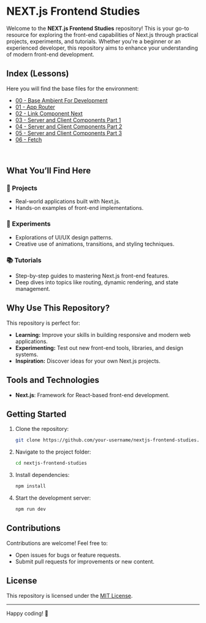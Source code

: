# NEXT.js Frontend Studies

Welcome to the **NEXT.js Frontend Studies** repository! This is your go-to resource for exploring the front-end capabilities of Next.js through practical projects, experiments, and tutorials. Whether you're a beginner or an experienced developer, this repository aims to enhance your understanding of modern front-end development.

## Index (Lessons)
Here you will find the base files for the environment:
- [00 - Base Ambient For Development](https://github.com/guiosouza/nextjs-frontend-studies/tree/main/00-ambient-nextjs)
- [01 - App Router](https://github.com/guiosouza/nextjs-frontend-studies/tree/main/01-app-router)
- [02 - Link Component Next](https://github.com/guiosouza/nextjs-frontend-studies/tree/main/02-link)
- [03 - Server and Client Components Part 1](https://github.com/guiosouza/nextjs-frontend-studies/tree/main/03-server-and-client-components)
- [04 - Server and Client Components Part 2](https://github.com/guiosouza/nextjs-frontend-studies/tree/main/04-server-and-client-components-part-2)
- [05 - Server and Client Components Part 3](https://github.com/guiosouza/nextjs-frontend-studies/tree/main/05-server-and-client-components-part-3)
- [06 - Fetch](https://github.com/guiosouza/nextjs-frontend-studies/tree/main/06-fetch)

<br />

## What You’ll Find Here

### 🔄 Projects
- Real-world applications built with Next.js.
- Hands-on examples of front-end implementations.

### 🎨 Experiments
- Explorations of UI/UX design patterns.
- Creative use of animations, transitions, and styling techniques.

### 📚 Tutorials
- Step-by-step guides to mastering Next.js front-end features.
- Deep dives into topics like routing, dynamic rendering, and state management.

## Why Use This Repository?
This repository is perfect for:
- **Learning:** Improve your skills in building responsive and modern web applications.
- **Experimenting:** Test out new front-end tools, libraries, and design systems.
- **Inspiration:** Discover ideas for your own Next.js projects.

## Tools and Technologies
- **Next.js**: Framework for React-based front-end development.

## Getting Started
1. Clone the repository:
   ```bash
   git clone https://github.com/your-username/nextjs-frontend-studies.git
   ```
2. Navigate to the project folder:
   ```bash
   cd nextjs-frontend-studies
   ```
3. Install dependencies:
   ```bash
   npm install
   ```
4. Start the development server:
   ```bash
   npm run dev
   ```

## Contributions
Contributions are welcome! Feel free to:
- Open issues for bugs or feature requests.
- Submit pull requests for improvements or new content.

## License
This repository is licensed under the [MIT License](LICENSE).

---

Happy coding! 🌟

